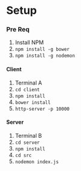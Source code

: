 # Setup

### Pre Req
1. Install NPM
2. `npm install -g bower`
3. `npm install -g nodemon`

#### Client
1. Terminal A
2. `cd client`
3. `npm install`
4. `bower install`
5. `http-server -p 10000`

#### Server
1. Terminal B
2. `cd server`
3. `npm install`
4. `cd src`
5. `nodemon index.js`
